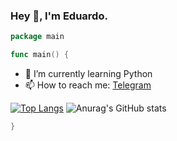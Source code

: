 ### Hey 👋, I'm Eduardo.

```go
package main

func main() {
```

- 🌱 I’m currently learning Python 
- 📫 How to reach me: [Telegram](https://t.me/eduardosatrini)

[![Top Langs](https://github-readme-stats.vercel.app/api/top-langs/?username=eduardosatrini&layout=compact&theme=radical)](https://github.com/anuraghazra/github-readme-stats)
![Anurag's GitHub stats](https://github-readme-stats.vercel.app/api?username=eduardosatrini&show_icons=true&theme=radical)

```go
}
```


<!--
**eduardosatrini/eduardosatrini** is a ✨ _special_ ✨ repository because its `README.md` (this file) appears on your GitHub profile.

Here are some ideas to get you started:

- 🔭 I’m currently working on ...
- 🌱 I’m currently learning Python 
- 👯 I’m looking to collaborate on ...
- 🤔 I’m looking for help with ...
- 💬 Ask me about ...
- 📫 How to reach me: https://t.me/eduardosatrini
- 😄 Pronouns: ...
- ⚡ Fun fact: ...
-->
